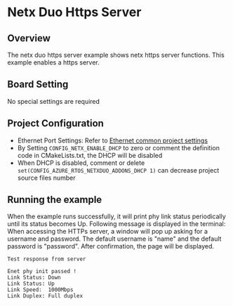 # Netx Duo Https Server

## Overview

The netx duo https server example shows netx https server functions. This example enables a https server.

## Board Setting

No special settings are required

## Project Configuration
- Ethernet Port Settings: Refer to [Ethernet common project settings](../../../../lwip/doc/Ethernet_Common_Project_Settings_en.md)
- By Setting `CONFIG_NETX_ENABLE_DHCP` to zero or comment the definition code in CMakeLists.txt, the DHCP will be disabled
- When DHCP is disabled, comment or delete `set(CONFIG_AZURE_RTOS_NETXDUO_ADDONS_DHCP 1)` can decrease project source files number

## Running the example

When the example runs successfully, it will print phy link status periodically until its status becomes Up. Following message is displayed in the terminal:
When accessing the HTTPs server, a window will pop up asking for a username and password. The default username is "name" and the default password is "password". After confirmation, the page will be displayed.

```
Test response from server
```

```console
Enet phy init passed !
Link Status: Down
Link Status: Up
Link Speed:  1000Mbps
Link Duplex: Full duplex
```
